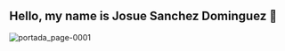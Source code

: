 ## Hello, my name is Josue Sanchez Dominguez 👋

<!--
**Josue-SD/Josue-SD** is a ✨ _special_ ✨ repository because its `README.md` (this file) appears on your GitHub profile.

Here are some ideas to get you started:

- 🔭 I’m currently working on ...
- 🌱 I’m currently learning ...
- 👯 I’m looking to collaborate on ...
- 🤔 I’m looking for help with ...
- 💬 Ask me about ...
- 📫 How to reach me: ...
- 😄 Pronouns: ...
- ⚡ Fun fact: ...
-->

![portada_page-0001](https://github.com/user-attachments/assets/8224c5aa-b404-43ba-b5a0-69a791497eed)
